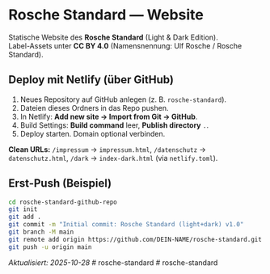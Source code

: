 # Rosche Standard — Website

Statische Website des **Rosche Standard** (Light & Dark Edition).  
Label-Assets unter **CC BY 4.0** (Namensnennung: Ulf Rosche / Rosche Standard).

## Deploy mit Netlify (über GitHub)

1. Neues Repository auf GitHub anlegen (z. B. `rosche-standard`).
2. Dateien dieses Ordners in das Repo pushen.
3. In Netlify: **Add new site → Import from Git → GitHub**.
4. Build Settings: **Build command** leer, **Publish directory** `.`.
5. Deploy starten. Domain optional verbinden.

**Clean URLs:** `/impressum` → `impressum.html`, `/datenschutz` → `datenschutz.html`, `/dark` → `index-dark.html` (via `netlify.toml`).

## Erst-Push (Beispiel)

```bash
cd rosche-standard-github-repo
git init
git add .
git commit -m "Initial commit: Rosche Standard (light+dark) v1.0"
git branch -M main
git remote add origin https://github.com/DEIN-NAME/rosche-standard.git
git push -u origin main
```

_Aktualisiert: 2025-10-28_
#   r o s c h e - s t a n d a r d  
 #   r o s c h e - s t a n d a r d  
 